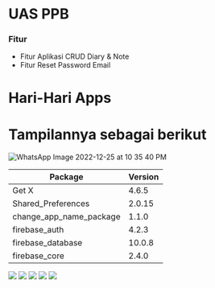 # UAS PPB
### Fitur

- Fitur Aplikasi CRUD Diary & Note
- Fitur Reset Password Email

# Hari-Hari Apps
# Tampilannya sebagai berikut

![WhatsApp Image 2022-12-25 at 10 35 40 PM](https://user-images.githubusercontent.com/71618052/209475003-152ea60f-25d0-4087-8497-a9aa2456abb5.jpeg)

| Package  | Version |
| ------------- | ------------- |
| Get X  | 4.6.5  |
| Shared_Preferences  | 2.0.15  |
| change_app_name_package  | 1.1.0  |
| firebase_auth  | 4.2.3  |
| firebase_database  | 10.0.8  |
| firebase_core  | 2.4.0  |

![](https://img.shields.io/pub/v/firebase_auth)
![](https://img.shields.io/pub/v/firebase_core)
![](https://img.shields.io/pub/v/firebase_database)
![](https://img.shields.io/pub/v/getx)
![](https://img.shields.io/pub/v/shared_preferences)
